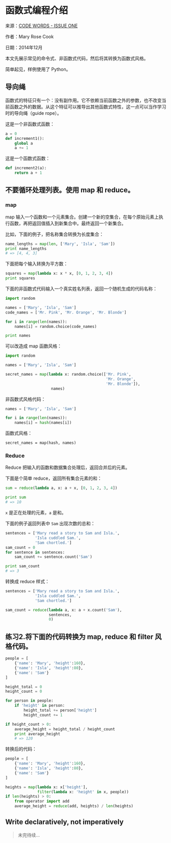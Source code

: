 # 函数式编程介绍

来源：[CODE WORDS - ISSUE ONE](https://codewords.recurse.com/issues/one/an-introduction-to-functional-programming)

作者：Mary Rose Cook

日期：2014年12月

本文先展示常见的命令式、非函数式代码，然后将其转换为函数式风格。

简单起见，样例使用了 Python。

## 导向绳

函数式的特征只有一个：没有副作用。它不依赖当前函数之外的参数，也不改变当前函数之外的数据。从这个特征可以推导出其他函数式特性，这一点可以当作学习时的导向绳（guide rope）。

这是一个非函数式函数：

```python
a = 0
def increment1():
    global a
    a += 1
```

这是一个函数式函数：

```python
def increment2(a):
    return a + 1
```

## 不要循环处理列表。使用 map 和 reduce。

### map

map 输入一个函数和一个元素集合。创建一个新的空集合，在每个原始元素上执行函数，再把返回值插入到新集合中。最终返回一个新集合。

比如，下面的例子，把名称集合转换为长度集合：

```python
name_lengths = map(len, ['Mary', 'Isla', 'Sam'])
print name_lengths
# => [4, 4, 3]
```

下面把每个输入转换为平方数：

```python
squares = map(lambda x: x * x, [0, 1, 2, 3, 4])
print squares
```

下面的非函数式代码输入一个真实姓名列表，返回一个随机生成的代码名称：

```python
import random

names = ['Mary', 'Isla', 'Sam']
code_names = ['Mr. Pink', 'Mr. Orange', 'Mr. Blonde']

for i in range(len(names)):
    names[i] = random.choice(code_names)

print names
```

可以改造成 map 函数风格：

```python
import random

names = ['Mary', 'Isla', 'Sam']

secret_names = map(lambda x: random.choice(['Mr. Pink',
                                            'Mr. Orange',
                                            'Mr. Blonde']), 
                    names)
```

非函数式风格代码：

```python
names = ['Mary', 'Isla', 'Sam']

for i in range(len(names)):
    names[i] = hash(names[i])
```

函数式风格：

```
secret_names = map(hash, names)
```

### Reduce

Reduce 把输入的函数和数据集合处理后，返回合并后的元素。

下面是个简单 reduce，返回所有集合元素的和：

```python
sum = reduce(lambda a, x: a + x, [0, 1, 2, 3, 4])

print sum
# => 10
```

`x` 是正在处理的元素，`a` 是和。

下面的例子返回列表中 `Sam` 出现次数的总和：

```python
sentences = ['Mary read a story to Sam and Isla.',
             'Isla cuddled Sam.',
             'Sam chortled.']
sam_count = 0
for sentence in sentences:
    sam_count += sentence.count('Sam')

print sam_count
# => 3
```

转换成 reduce 样式：

```python
sentences = ['Mary read a story to Sam and Isla.',
             'Isla cuddled Sam.',
             'Sam chortled.']

sam_count = reduce(lambda a, x: a + x.count('Sam'),
                   sentences,
                   0)
```

## 练习2.将下面的代码转换为 map, reduce 和 filter 风格代码。

```python
people = [
    {'name': 'Mary', 'height':160},
    {'name': 'Isla', 'height':80},
    {'name': 'Sam'}
]

height_total = 0
height_count = 0

for person in people:
    if 'height' in person:
        height_total += person['height']
        height_count += 1

if height_count > 0:
    average_height = height_total / height_count
    print average_height
    # => 120
```

转换后的代码：

```python
people = [
    {'name': 'Mary', 'height':160},
    {'name': 'Isla', 'height':80},
    {'name': 'Sam'}
]

heights = map(lambda x: x['height'], 
              filter(lambda x: 'height' in x, people))
if len(heights) > 0:
    from operator import add
    average_height = reduce(add, heights) / len(heights)
```

## Write declaratively, not imperatively

> 未完待续...